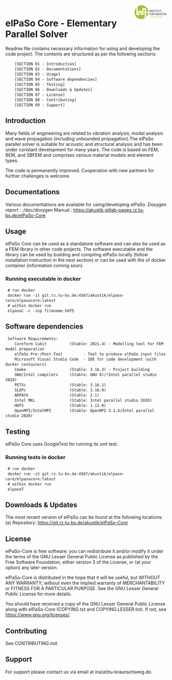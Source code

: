 <img src="./doc/logo/InA-TECH-elPaSo-rgb.png" align="right" width=100 height=auto/>

# elPaSo Core - Elementary Parallel Solver

Readme file contains necessary information for using and developing the code project. The contents are structured as per the following sections:

		[SECTION 01 - Introduction]
		[SECTION 02 - Documentations]
		[SECTION 03 - Usage]
		[SECTION 04 - Software dependencies]
		[SECTION 05 - Testing]
		[SECTION 06 - Downloads & Updates]
		[SECTION 07 - License]
		[SECTION 08 - Contributing]
		[SECTION 09 - Support]
		
## Introduction

Many fields of engineering are related to vibration analysis, modal analysis and wave propagation (including unbounded propagation).The elPaSo parallel solver is suitable for acoustic and structural analysis and has been under constant development for many years. The code is based on FEM, BEM, and SBFEM and comprises various material models and element types.

The code is permanently improved. Cooperation with new partners for further challenges is welcome.

## Documentations
Various documentations are available for using/developing elPaSo.
     Doxygen report                  : ./doc/doxygen
     Manual                          : https://akustik.gitlab-pages.rz.tu-bs.de/elPaSo-Core

## Usage

elPaSo Core can be used as a standalone software and can also be used as a FEM library in other code projects. The software executable and the library can be used by building and compiling elPaSo locally (follow installation instruction in the next section) or can be used with the of docker container (information coming soon).

### Running executable in docker

     # run docker
     docker run -it git.rz.tu-bs.de:4567/akustik/elpaso-core/elpasocore:latest
     # within docker run
     elpasoC -c -inp filename.hdf5
 
## Software dependencies

	 Software Requirements:
        Coreform Cubit          (Stable: 2021.4) - Modelling tool for FEM model preparation
        elPaSo Pre-/Post-Tool         - Tool to produce elPaSo input files
        Microsoft Visual Studio Code  - IDE for code development (with docker containers)
        Cmake                   (Stable: 3.16.3) - Project building
        GNU/Intel compilers     (Stable: GNU 8)/(Intel parallel studio 2020)
        PETSc                   (Stable: 3.16.1)
        SLEPc                   (Stable: 3.16.0)
        ARPACK                  (Stable: 2.1)
        Intel MKL               (Stable: Intel parallel studio 2020)
        HDF5                    (Stable: 1.12.0)
        OpenMPI/IntelMPI        (Stable: OpenMPI 3.1.6/Intel parallel studio 2020)
        
 
## Testing

elPaSo Core uses GoogleTest for running its unit test.
### Running tests in docker
     # run docker
     docker run -it git.rz.tu-bs.de:4567/akustik/elpaso-core/elpasocore:latest
     # within docker run
     elpasoT

## Downloads & Updates

The most recent version of elPaSo can be found at the following locations: (a) Repository: https://git.rz.tu-bs.de/akustik/elPaSo-Core

## License

elPaSo-Core is free software: you can redistribute it and/or modify it under the terms of the GNU Lesser General Public License as published by the Free Software Foundation, either version 3 of the License, or (at your option) any later version.

 elPaSo-Core is distributed in the hope that it will be useful, but WITHOUT ANY WARRANTY; without even the implied warranty of MERCHANTABILITY or FITNESS FOR A PARTICULAR PURPOSE. See the GNU Lesser General Public License for more details.

You should have received a copy of the GNU Lesser General Public License along with elPaSo-Core (COPYING.txt and COPYING.LESSER.txt). If not, see <https://www.gnu.org/licenses/>.

## Contributing

See CONTRIBUTING.md.

## Support

For support please contact us via email at ina(at)tu-braunschweig.de.
	



